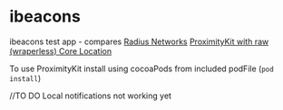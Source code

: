 ibeacons
========

ibeacons test app - compares [Radius Networks](http://www.radiusnetworks.com) [ProximityKit with raw (wraperless) Core Location](https://github.com/RadiusNetworks/proximity-kit-ios-example)

To use ProximityKit install using cocoaPods from included podFile (`pod install`)

//TO DO
Local notifications not working yet
